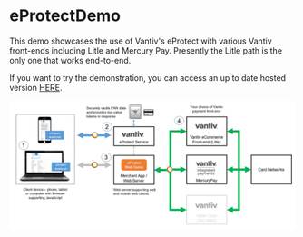 # eProtectDemo
This demo showcases the use of Vantiv's eProtect with various Vantiv front-ends including Litle and Mercury Pay. Presently the Litle path is the only one that works end-to-end.

If you want to try the demonstration, you can access an up to date hosted version  [HERE](https://e42fb64d.servage-customer.net/eprotect/). 

![Graphic Illustrating Demo Environment](/images/demo_environment.png "Demo Environment")

